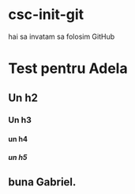 # csc-init-git
hai sa invatam sa folosim GitHub

# Test pentru Adela
## Un h2
### Un h3
#### un h4
##### un h5

## buna Gabriel.
